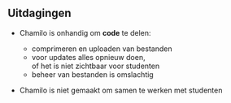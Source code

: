 Uitdagingen
-----------

- Chamilo is onhandig om **code** te delen:

   - comprimeren en uploaden van bestanden
   - voor updates alles opnieuw doen,  
     of het is niet zichtbaar voor studenten
   - beheer van bestanden is omslachtig

 - Chamilo is niet gemaakt om samen te werken met studenten